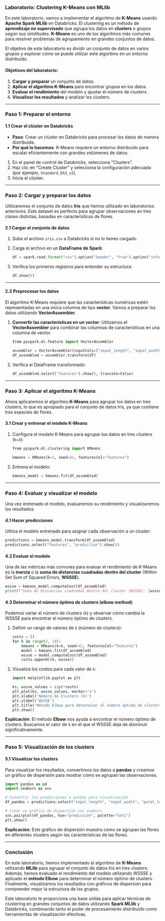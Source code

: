 ### Laboratorio: Clustering K-Means con MLlib

En este laboratorio, vamos a implementar el algoritmo de **K-Means** usando **Apache Spark MLlib** en Databricks. El clustering es un método de **aprendizaje no supervisado** que agrupa los datos en **clusters** o grupos según sus similitudes. **K-Means** es uno de los algoritmos más comunes para resolver problemas de agrupamiento en grandes conjuntos de datos.

El objetivo de este laboratorio es dividir un conjunto de datos en varios grupos y explorar cómo se puede utilizar este algoritmo en un entorno distribuido.

#### Objetivos del laboratorio:
1. **Cargar y preparar** un conjunto de datos.
2. **Aplicar el algoritmo K-Means** para encontrar grupos en los datos.
3. **Evaluar el rendimiento** del modelo y ajustar el número de clusters.
4. **Visualizar los resultados** y analizar los clusters.

---

### Paso 1: **Preparar el entorno**

#### 1.1 Crear el clúster en Databricks

- **Paso**: Crear un clúster en Databricks para procesar los datos de manera distribuida.
- **Por qué lo hacemos**: K-Means requiere un entorno distribuido para escalar eficientemente con grandes volúmenes de datos.

1. En el panel de control de Databricks, selecciona "Clusters".
2. Haz clic en "Create Cluster" y selecciona la configuración adecuada (por ejemplo, `Standard_DS3_v2`).
3. Inicia el clúster.

---

### Paso 2: **Cargar y preparar los datos**

Utilizaremos el conjunto de datos **Iris** que hemos utilizado en laboratorios anteriores. Este dataset es perfecto para agrupar observaciones en tres clases distintas, basadas en características de flores.

#### 2.1 Cargar el conjunto de datos

1. Sube el archivo `iris.csv` a Databricks si no lo tienes cargado.
2. Carga el archivo en un **DataFrame de Spark**:

   ```python
   df = spark.read.format("csv").option("header", "true").option("inferSchema", "true").load("/FileStore/tables/iris.csv")
   ```

3. Verifica los primeros registros para entender su estructura:

   ```python
   df.show(5)
   ```

---

#### 2.2 Preprocesar los datos

El algoritmo K-Means requiere que las características numéricas estén representadas en una única columna de tipo **vector**. Vamos a preparar los datos utilizando **VectorAssembler**.

1. **Convertir las características en un vector**: Utilizamos el **VectorAssembler** para combinar las columnas de características en una columna de vector.

   ```python
   from pyspark.ml.feature import VectorAssembler

   assembler = VectorAssembler(inputCols=["sepal_length", "sepal_width", "petal_length", "petal_width"], outputCol="features")
   df_assembled = assembler.transform(df)
   ```

2. Verifica el DataFrame transformado:

   ```python
   df_assembled.select("features").show(5, truncate=False)
   ```

---

### Paso 3: **Aplicar el algoritmo K-Means**

Ahora aplicaremos el algoritmo **K-Means** para agrupar los datos en tres clusters, lo que es apropiado para el conjunto de datos Iris, ya que contiene tres especies de flores.

#### 3.1 Crear y entrenar el modelo K-Means

1. Configura el modelo K-Means para agrupar los datos en tres clusters (`k=3`):

   ```python
   from pyspark.ml.clustering import KMeans

   kmeans = KMeans(k=3, seed=42, featuresCol="features")
   ```

2. Entrena el modelo:

   ```python
   kmeans_model = kmeans.fit(df_assembled)
   ```

---

### Paso 4: **Evaluar y visualizar el modelo**

Una vez entrenado el modelo, evaluaremos su rendimiento y visualizaremos los resultados.

#### 4.1 Hacer predicciones

Utiliza el modelo entrenado para asignar cada observación a un cluster:

```python
predictions = kmeans_model.transform(df_assembled)
predictions.select("features", "prediction").show(5)
```

#### 4.2 Evaluar el modelo

Una de las métricas más comunes para evaluar el rendimiento de K-Means es la **inercia** o la **suma de distancias cuadradas dentro del cluster** (Within Set Sum of Squared Errors, **WSSSE**).

```python
wssse = kmeans_model.computeCost(df_assembled)
print(f"Suma de distancias cuadradas dentro del cluster (WSSSE): {wssse}")
```

#### 4.3 Determinar el número óptimo de clusters (elbow method)

Podemos variar el número de clusters (`k`) y observar cómo cambia la WSSSE para encontrar el número óptimo de clusters.

1. Definir un rango de valores de `k` (número de clusters):

   ```python
   costs = []
   for k in range(2, 10):
       kmeans = KMeans(k=k, seed=42, featuresCol="features")
       model = kmeans.fit(df_assembled)
       wssse = model.computeCost(df_assembled)
       costs.append((k, wssse))
   ```

2. Visualiza los costos para cada valor de `k`:

   ```python
   import matplotlib.pyplot as plt

   ks, wssse_values = zip(*costs)
   plt.plot(ks, wssse_values, marker='o')
   plt.xlabel('Número de Clusters (k)')
   plt.ylabel('WSSSE')
   plt.title('Método Elbow para determinar el número óptimo de clusters')
   plt.show()
   ```

**Explicación**: El método **Elbow** nos ayuda a encontrar el número óptimo de clusters. Buscamos el valor de `k` en el que el WSSSE deja de disminuir significativamente.

---

### Paso 5: **Visualización de los clusters**

#### 5.1 Visualizar los clusters

Para visualizar los resultados, convertimos los datos a **pandas** y creamos un gráfico de dispersión para mostrar cómo se agrupan las observaciones.

```python
import pandas as pd
import seaborn as sns

# Convertir las predicciones a pandas para visualización
df_pandas = predictions.select("sepal_length", "sepal_width", "petal_length", "petal_width", "prediction").toPandas()

# Crear un gráfico de dispersión con seaborn
sns.pairplot(df_pandas, hue="prediction", palette="Set1")
plt.show()
```

**Explicación**: Este gráfico de dispersión muestra cómo se agrupan las flores en diferentes clusters según las características de las flores.

---

### Conclusión

En este laboratorio, hemos implementado el algoritmo de **K-Means** utilizando **MLlib** para agrupar el conjunto de datos Iris en tres clusters. Además, hemos evaluado el rendimiento del modelo utilizando WSSSE y aplicado el **método Elbow** para determinar el número óptimo de clusters. Finalmente, visualizamos los resultados con gráficos de dispersión para comprender mejor la estructura de los grupos.

Este laboratorio te proporciona una base sólida para aplicar técnicas de clustering en grandes conjuntos de datos utilizando **Spark MLlib** y Databricks, combinando tanto el poder de procesamiento distribuido como herramientas de visualización efectivas.